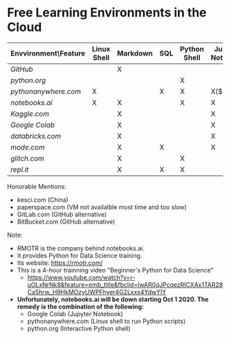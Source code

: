 # Free Learning Environments in the Cloud
 
Envvironment\Feature  | Linux Shell|  Markdown |   SQL |  Python Shell |  Jupyter Notebook |  Big Data (PySpark) |  Web  | Polyglot
---                   | ---        | ---       |   --- | ---           |         ---       | ---                 |   --- | ---
*GitHub*              |            |     X     |       |               |                   |                     |       | 
*python.org*          |            |           |       |    X          |                   |                     |       | 
*pythonanywhere.com*  |      X     |           |  X    |    X          |         X($)      |                     |   X   | 
*notebooks.ai*        |      X     |     X     |       |    X          |         X         |                     |   X   | 
*Kaggle.com*          |            |     X     |       |               |         X         |                     |       | 
*Google Colab*        |            |     X     |       |               |         X         |           X         |       | 
*databricks.com*      |            |     X     |       |               |         X         |           X         |       | 
*mode.com*            |            |     X     |   X   |               |         X         |                     |       | 
*glitch.com*          |            |     X     |       |          X    |                   |                     |   X   | 
*repl.it*             |            |     X     |   X   |          X    |                   |                     |       |    X

 
Honorable Mentions:
- kesci.com (China)
- paperspace.com (VM not availalble most time and too slow)
- GitLab.com (GitHub alternative)
- BitBucket.com (GitHub alternative)

Note: 
- RMOTR is the company behind notebooks.ai. 
- It provides Python for Data Science training. 
- Its website: https://rmotr.com/
- This is a 4-hour trainning video "Beginner's Python for Data Science"
    - https://www.youtube.com/watch?v=r-uOLxNrNk8&feature=emb_title&fbclid=IwAR0qJPcqezRICXAx1TAR28Ca5hrw_H9HkMOzyUWPFhyer4G2Lxxs4YdwYIY
- **Unfortunately, notebooks.ai will be down starting Oct 1 2020. The remedy is the combination of the following:**
    - Google Colab (Jupyter Notebook)
    - pythonanywhere.com (Linux shell to run Python scripts)
    - python.org (Interactive Python shell)  
    
